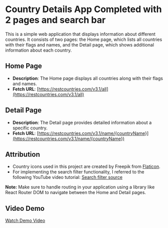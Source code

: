 # Country Details App Completed with 2 pages and search bar

This is a simple web application that displays information about different countries. It consists of two pages: the Home page, which lists all countries with their flags and names, and the Detail page, which shows additional information about each country.

## Home Page

- **Description**: The Home page displays all countries along with their flags and names.
- **Fetch URL**: [https://restcountries.com/v3.1/all](https://restcountries.com/v3.1/all)

## Detail Page

- **Description**: The Detail page provides detailed information about a specific country.
- **Fetch URL**: [https://restcountries.com/v3.1/name/{countryName}](https://restcountries.com/v3.1/name/{countryName})

## Attribution

- Country icons used in this project are created by Freepik from [Flaticon](https://www.flaticon.com/free-icons/countries).
- For implementing the search filter functionality, I referred to the following YouTube video tutorial: [Search filter source](https://www.youtube.com/watch?v=xAqCEBFGdYk)

**Note:** Make sure to handle routing in your application using a library like React Router DOM to navigate between the Home and Detail pages.

## Video Demo

[Watch Demo Video](./src/demo/complete.mp4)
